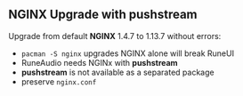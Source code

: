 NGINX Upgrade with pushstream
---

Upgrade from default **NGINX** 1.4.7 to 1.13.7 without errors:
- `pacman -S nginx` upgrades NGINX alone will break RuneUI
- RuneAudio needs NGINx with **pushstream**
- **pushstream** is not available as a separated package
- preserve `nginx.conf`

